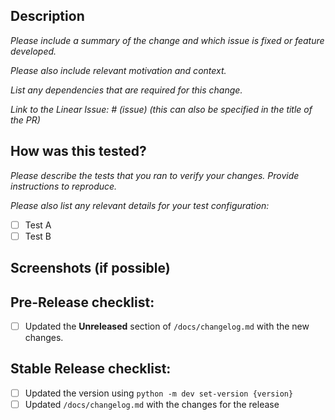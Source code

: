 ## Description

_Please include a summary of the change and which issue is fixed or feature developed._

_Please also include relevant motivation and context._

_List any dependencies that are required for this change._

_Link to the Linear Issue: # (issue)_
_(this can also be specified in the title of the PR)_

## How was this tested?

_Please describe the tests that you ran to verify your changes._
_Provide instructions to reproduce._

_Please also list any relevant details for your test configuration:_

- [ ] Test A
- [ ] Test B

## Screenshots (if possible)


## Pre-Release checklist:

* [ ] Updated the **Unreleased** section of `/docs/changelog.md` with the new changes.

## Stable Release checklist:

* [ ] Updated the version using `python -m dev set-version {version}`
* [ ] Updated `/docs/changelog.md` with the changes for the release
